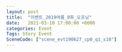 ```yaml
---
layout: post
title:  "이벤트_2019여름_0화_오프닝"
date:   2021-03-10 17:00:00 +0000
categories: Event
Tags: Story Event
SceneCode: ["scene_evt190627_cp0_q1_s10"]
---
```

